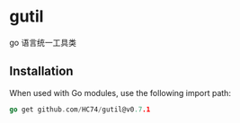 # gutil
go 语言统一工具类
## Installation

When used with Go modules, use the following import path:
```go
go get github.com/HC74/gutil@v0.7.1
```
